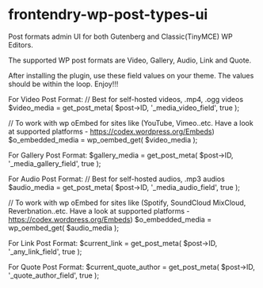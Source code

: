 # frontendry-wp-post-types-ui
Post formats admin UI for both Gutenberg and Classic(TinyMCE) WP Editors.

The supported WP post formats are Video, Gallery, Audio, Link and Quote.

After installing the plugin, use these field values on your theme. The values should be within the loop. Enjoy!!!

For Video Post Format:
// Best for self-hosted videos, .mp4, .ogg videos
$video_media = get_post_meta( $post->ID, '_media_video_field', true );

// To work with wp oEmbed for sites like (YouTube, Vimeo..etc. Have a look at supported platforms - https://codex.wordpress.org/Embeds)
$o_embedded_media = wp_oembed_get( $video_media );


For Gallery Post Format:
$gallery_media = get_post_meta( $post->ID, '_media_gallery_field', true );


For Audio Post Format:
// Best for self-hosted audios, .mp3 audios
$audio_media = get_post_meta( $post->ID, '_media_audio_field', true );

// To work with wp oEmbed for sites like (Spotify, SoundCloud MixCloud, Reverbnation..etc. Have a look at supported platforms - https://codex.wordpress.org/Embeds)
$o_embedded_media = wp_oembed_get( $audio_media );


For Link Post Format:
$current_link = get_post_meta( $post->ID, '_any_link_field', true );


For Quote Post Format:
$current_quote_author = get_post_meta( $post->ID, '_quote_author_field', true );




